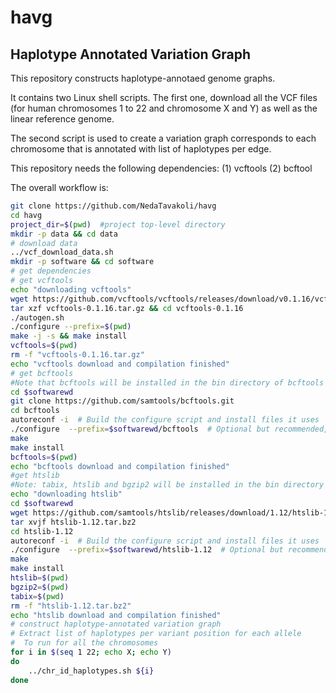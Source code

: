 # havg
## Haplotype Annotated Variation Graph

This repository constructs haplotype-annotaed genome graphs.


It contains two Linux shell scripts. The first one, download all the VCF files (for human chromosomes 1 to 22 and chromosome X and Y) as well as the linear reference genome.

The second script is used to create a variation graph corresponds to each chromosome that is annotated with list of haplotypes per edge.

This repository needs the following dependencies:
(1) vcftools
(2) bcftool

The overall workflow is:

```sh
git clone https://github.com/NedaTavakoli/havg
cd havg 
project_dir=$(pwd)  #project top-level directory
mkdir -p data && cd data
# download data
../vcf_download_data.sh
mkdir -p software && cd software
# get dependencies
# get vcftools 
echo "downloading vcftools"
wget https://github.com/vcftools/vcftools/releases/download/v0.1.16/vcftools-0.1.16.tar.gz
tar xzf vcftools-0.1.16.tar.gz && cd vcftools-0.1.16
./autogen.sh
./configure --prefix=$(pwd)
make -j -s && make install
vcftools=$(pwd)
rm -f "vcftools-0.1.16.tar.gz"
echo "vcftools download and compilation finished"
# get bcftools
#Note that bcftools will be installed in the bin directory of bcftools folder
cd $softwarewd
git clone https://github.com/samtools/bcftools.git
cd bcftools
autoreconf -i  # Build the configure script and install files it uses
./configure  --prefix=$softwarewd/bcftools  # Optional but recommended, for choosing extra functionality
make
make install 
bcftools=$(pwd)
echo "bcftools download and compilation finished"
#get htslib
#Note: tabix, htslib and bgzip2 will be installed in the bin directory and rhe main directory
echo "downloading htslib"
cd $softwarewd
wget https://github.com/samtools/htslib/releases/download/1.12/htslib-1.12.tar.bz2
tar xvjf htslib-1.12.tar.bz2
cd htslib-1.12
autoreconf -i  # Build the configure script and install files it uses
./configure  --prefix=$softwarewd/htslib-1.12  # Optional but recommended, for choosing extra functionality
make
make install
htslib=$(pwd)
bgzip2=$(pwd)
tabix=$(pwd)
rm -f "htslib-1.12.tar.bz2"
echo "htslib download and compilation finished"
# construct haplotype-annotated variation graph
# Extract list of haplotypes per variant position for each allele
#  To run for all the chromosomes
for i in $(seq 1 22; echo X; echo Y)
do
    ../chr_id_haplotypes.sh ${i}
done    
```


